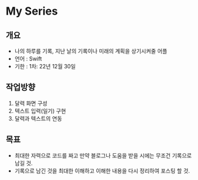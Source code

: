 # My Series

## 개요
* 나의 하루를 기록, 지난 날의 기록이나 미래의 계획을 상기시켜줄 어플
* 언어 : Swift
* 기한 : 1차: 22년 12월 30일


## 작업방향
1. 달력 화면 구성
2. 텍스트 입력(일기) 구현
3. 달력과 텍스트의 연동


## 목표
* 최대한 자력으로 코드를 짜고 만약 블로그나 도움을 받을 시에는 무조건 기록으로 남길 것.
* 기록으로 남긴 것을 최대한 이해하고 이해한 내용을 다시 정리하여 포스팅 할 것.

